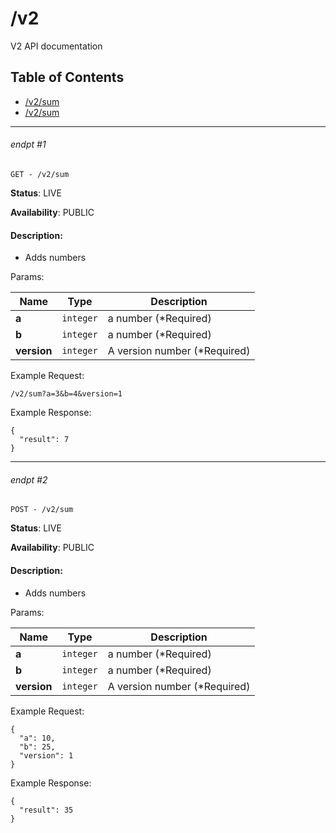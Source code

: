 # /v2

V2 API documentation

## Table of Contents
- [/v2/sum](#endpt-1)
- [/v2/sum](#endpt-2)

___
###### endpt #1
```
GET - /v2/sum
```

**Status**: LIVE

**Availability**: PUBLIC

#### Description:
- Adds numbers

Params:

| Name | Type | Description |
|--|--|--|
| **a** | `integer` | a number (*Required)
| **b** | `integer` | a number (*Required)
| **version** | `integer` | A version number (*Required)


Example Request:
```
/v2/sum?a=3&b=4&version=1
```

Example Response:
```
{
  "result": 7
}
```
___
###### endpt #2
```
POST - /v2/sum
```

**Status**: LIVE

**Availability**: PUBLIC

#### Description:
- Adds numbers

Params:

| Name | Type | Description |
|--|--|--|
| **a** | `integer` | a number (*Required)
| **b** | `integer` | a number (*Required)
| **version** | `integer` | A version number (*Required)


Example Request:
```
{
  "a": 10,
  "b": 25,
  "version": 1
}
```

Example Response:
```
{
  "result": 35
}
```
